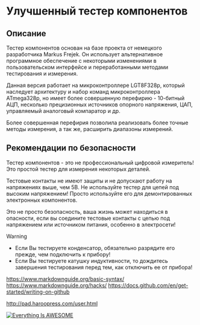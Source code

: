 # Улучшенный тестер компонентов

## Описание
Тестер компонентов основан на базе проекта от немецкого разработчика Markus Frejek. Он использует альтернативное программное обеспечение с некоторыми изменениями в пользовательском интерфейсе и переработанными методами тестирования и измерения.

Данная версия работает на микроконтроллере LGT8F328p, который наследует архитектуру и набор команд микроконтроллера ATmega328p, но имеет более совершенную перефирию - 10-битный АЦП, несколько прецизионных источников опорного напряжения, ЦАП, управляемый аналоговый компаратор и др.

Более совершенная перефирия позволила реализовать более точные методы измерения, а так же, расширить диапазоны измерений.

## Рекомендации по безопасности
Тестер компонентов - это не профессиональный цифровой измеритель! Это простой тестер для измерения некоторых деталей.

Тестовые контакты не имеют защиты и не допускают работу на напряжениях выше, чем 5В. Не используйте тестер для цепей под высоким напряжением! Просто используйте его для демонтированных электронных компонентов.

Это не просто безопасность, ваша жизнь может находиться в опасности, если вы соедините тестовые контакты с цепью под напряжением или источником питания, особенно в электросети!

> [!warning]  
> * Если Вы тестируете конденсатор, обязательно разрядите его прежде, чем подключить к прибору!
> * Если Вы тестируете катушку индуктивности, то дождитесь завершения тестирования перед тем, как отключить ее от прибора!









https://www.markdownguide.org/basic-syntax/
https://www.markdownguide.org/hacks/
https://docs.github.com/en/get-started/writing-on-github

http://pad.haroopress.com/user.html





[![Everything Is AWESOME](https://img.youtube.com/vi/StTqXEQ2l-Y/0.jpg)](https://www.youtube.com/watch?v=StTqXEQ2l-Y "Everything Is AWESOME")
